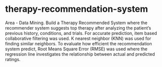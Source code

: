 # therapy-recommendation-system
Area - Data Mining. Build a Therapy Recommended System where the recommender system suggests top therapy after analyzing the patient’s previous history, conditions, and trials. For accurate prediction, item based collaborative filtering was used. K nearest neighbor (KNN) was used for finding similar neighbors. To evaluate how efficient the recommendation system predict, Root Means Square Error (RMSE) was used where the regression line investigates the relationship between actual and predicted ratings.
